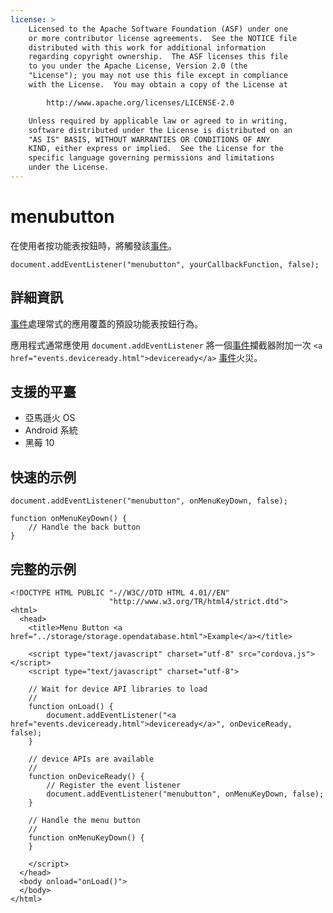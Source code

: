 ```yaml
---
license: >
    Licensed to the Apache Software Foundation (ASF) under one
    or more contributor license agreements.  See the NOTICE file
    distributed with this work for additional information
    regarding copyright ownership.  The ASF licenses this file
    to you under the Apache License, Version 2.0 (the
    "License"); you may not use this file except in compliance
    with the License.  You may obtain a copy of the License at

        http://www.apache.org/licenses/LICENSE-2.0

    Unless required by applicable law or agreed to in writing,
    software distributed under the License is distributed on an
    "AS IS" BASIS, WITHOUT WARRANTIES OR CONDITIONS OF ANY
    KIND, either express or implied.  See the License for the
    specific language governing permissions and limitations
    under the License.
---
```


# menubutton

在使用者按功能表按鈕時，將觸發該<a href="events.html">事件</a>。

    document.addEventListener("menubutton", yourCallbackFunction, false);
    

## 詳細資訊

<a href="events.html">事件</a>處理常式的應用覆蓋的預設功能表按鈕行為。

應用程式通常應使用 `document.addEventListener` 將一個<a href="events.html">事件</a>攔截器附加一次 `<a href="events.deviceready.html">deviceready</a>` <a href="events.html">事件</a>火災。

## 支援的平臺

*   亞馬遜火 OS
*   Android 系統
*   黑莓 10

## 快速的示例

    document.addEventListener("menubutton", onMenuKeyDown, false);
    
    function onMenuKeyDown() {
        // Handle the back button
    }
    

## 完整的示例

    <!DOCTYPE HTML PUBLIC "-//W3C//DTD HTML 4.01//EN"
                          "http://www.w3.org/TR/html4/strict.dtd">
    <html>
      <head>
        <title>Menu Button <a href="../storage/storage.opendatabase.html">Example</a></title>
    
        <script type="text/javascript" charset="utf-8" src="cordova.js"></script>
        <script type="text/javascript" charset="utf-8">
    
        // Wait for device API libraries to load
        //
        function onLoad() {
            document.addEventListener("<a href="events.deviceready.html">deviceready</a>", onDeviceReady, false);
        }
    
        // device APIs are available
        //
        function onDeviceReady() {
            // Register the event listener
            document.addEventListener("menubutton", onMenuKeyDown, false);
        }
    
        // Handle the menu button
        //
        function onMenuKeyDown() {
        }
    
        </script>
      </head>
      <body onload="onLoad()">
      </body>
    </html>